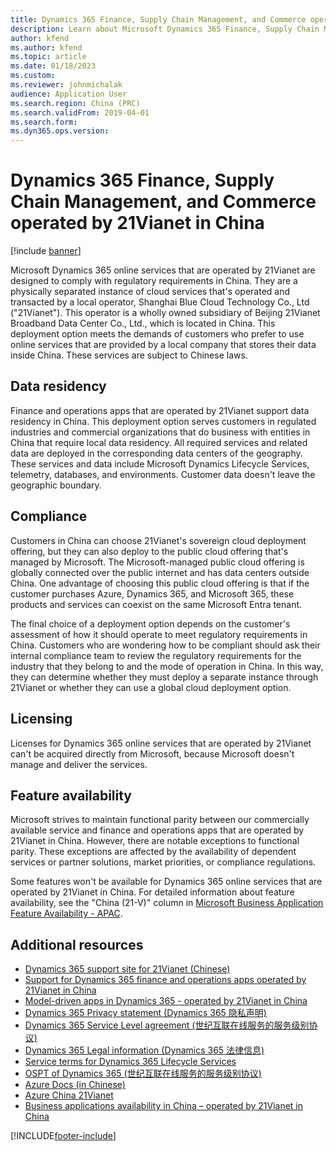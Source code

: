 ```yaml
---
title: Dynamics 365 Finance, Supply Chain Management, and Commerce operated by 21Vianet in China 
description: Learn about Microsoft Dynamics 365 Finance, Supply Chain Management, and Commerce that are operated by 21Vianet in China.
author: kfend
ms.author: kfend
ms.topic: article
ms.date: 01/18/2023
ms.custom:
ms.reviewer: johnmichalak
audience: Application User
ms.search.region: China (PRC)
ms.search.validFrom: 2019-04-01
ms.search.form: 
ms.dyn365.ops.version:  
---
```


# Dynamics 365 Finance, Supply Chain Management, and Commerce operated by 21Vianet in China

[!include [banner](../../../finance/includes/banner.md)]

Microsoft Dynamics 365 online services that are operated by 21Vianet are designed to comply with regulatory requirements in China. They are a physically separated instance of cloud services that's operated and transacted by a local operator, Shanghai Blue Cloud Technology Co., Ltd ("21Vianet"). This operator is a wholly owned subsidiary of Beijing 21Vianet Broadband Data Center Co., Ltd., which is located in China. This deployment option meets the demands of customers who prefer to use online services that are provided by a local company that stores their data inside China. These services are subject to Chinese laws.

## Data residency

Finance and operations apps that are operated by 21Vianet support data residency in China. This deployment option serves customers in regulated industries and commercial organizations that do business with entities in China that require local data residency. All required services and related data are deployed in the corresponding data centers of the geography. These services and data include Microsoft Dynamics Lifecycle Services, telemetry, databases, and environments. Customer data doesn't leave the geographic boundary.

## Compliance

Customers in China can choose 21Vianet's sovereign cloud deployment offering, but they can also deploy to the public cloud offering that's managed by Microsoft. The Microsoft-managed public cloud offering is globally connected over the public internet and has data centers outside China. One advantage of choosing this public cloud offering is that if the customer purchases Azure, Dynamics 365, and Microsoft 365, these products and services can coexist on the same Microsoft Entra tenant.

The final choice of a deployment option depends on the customer's assessment of how it should operate to meet regulatory requirements in China. Customers who are wondering how to be compliant should ask their internal compliance team to review the regulatory requirements for the industry that they belong to and the mode of operation in China. In this way, they can determine whether they must deploy a separate instance through 21Vianet or whether they can use a global cloud deployment option.

## Licensing

Licenses for Dynamics 365 online services that are operated by 21Vianet can't be acquired directly from Microsoft, because Microsoft doesn't manage and deliver the services.

## Feature availability

Microsoft strives to maintain functional parity between our commercially available service and finance and operations apps that are operated by 21Vianet in China. However, there are notable exceptions to functional parity. These exceptions are affected by the availability of dependent services or partner solutions, market priorities, or compliance regulations.

Some features won't be available for Dynamics 365 online services that are operated by 21Vianet in China. For detailed information about feature availability, see the "China (21-V)" column in [Microsoft Business Application Feature Availability - APAC](https://aka.ms/bapfunctionalparityapac).

## Additional resources

- [Dynamics 365 support site for 21Vianet (Chinese)](https://www.21vbluecloud.com/Dynamics365/)
- [Support for Dynamics 365 finance and operations apps operated by 21Vianet in China](../lcs/21vianet-support.md)
- [Model-driven apps in Dynamics 365 - operated by 21Vianet in China](/dynamics365/customer-engagement/admin/datacenter/about-microsoft-cloud-china)
- [Dynamics 365 Privacy statement (Dynamics 365 隐私声明)](https://www.21vbluecloud.com/Dynamics365/d365-privacy/)
- [Dynamics 365 Service Level agreement (世纪互联在线服务的服务级别协议)](https://www.21vbluecloud.com/Dynamics365/d365-sla/)
- [Dynamics 365 Legal information (Dynamics 365 法律信息)](https://www.21vbluecloud.com/Dynamics365/dynamics365-legal/)
- [Service terms for Dynamics 365 Lifecycle Services](https://www.21vbluecloud.com/dynamics365/d365-lcs/)
- [OSPT of Dynamics 365 (世纪互联在线服务的服务级别协议)](https://www.21vbluecloud.com/ostpt/)
- [Azure Docs (in Chinese)](https://docs.azure.cn/zh-cn/)
- [Azure China 21Vianet](/azure/china/china-welcome)
- [Business applications availability in China – operated by 21Vianet in China](/power-platform/admin/business-applications-availability-china)

[!INCLUDE[footer-include](../../../includes/footer-banner.md)]